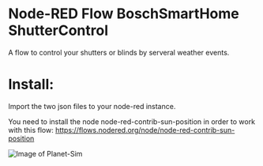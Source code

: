 # Node-RED Flow BoschSmartHome ShutterControl
A flow to control your shutters or blinds by serveral weather events.

# Install:
Import the two json files to your node-red instance.

You need to install the node node-red-contrib-sun-position in order to work with this flow:
https://flows.nodered.org/node/node-red-contrib-sun-position

![Image of Planet-Sim](https://www.frederikm.de/wp-content/uploads/2020/07/Node-Red-Flow1.png)
